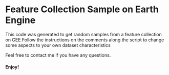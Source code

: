 # Feature Collection Sample on Earth Engine

This code was generated to get random samples from a feature collection on GEE
Follow the instructions on the comments along the script to change some aspects to your own dataset characteristics

Feel free to contact me if you have any questions.

#### Enjoy!
